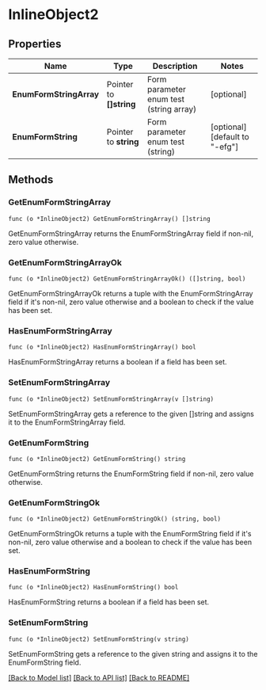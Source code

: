 # InlineObject2

## Properties

Name | Type | Description | Notes
------------ | ------------- | ------------- | -------------
**EnumFormStringArray** | Pointer to **[]string** | Form parameter enum test (string array) | [optional] 
**EnumFormString** | Pointer to **string** | Form parameter enum test (string) | [optional] [default to "-efg"]

## Methods

### GetEnumFormStringArray

`func (o *InlineObject2) GetEnumFormStringArray() []string`

GetEnumFormStringArray returns the EnumFormStringArray field if non-nil, zero value otherwise.

### GetEnumFormStringArrayOk

`func (o *InlineObject2) GetEnumFormStringArrayOk() ([]string, bool)`

GetEnumFormStringArrayOk returns a tuple with the EnumFormStringArray field if it's non-nil, zero value otherwise
and a boolean to check if the value has been set.

### HasEnumFormStringArray

`func (o *InlineObject2) HasEnumFormStringArray() bool`

HasEnumFormStringArray returns a boolean if a field has been set.

### SetEnumFormStringArray

`func (o *InlineObject2) SetEnumFormStringArray(v []string)`

SetEnumFormStringArray gets a reference to the given []string and assigns it to the EnumFormStringArray field.

### GetEnumFormString

`func (o *InlineObject2) GetEnumFormString() string`

GetEnumFormString returns the EnumFormString field if non-nil, zero value otherwise.

### GetEnumFormStringOk

`func (o *InlineObject2) GetEnumFormStringOk() (string, bool)`

GetEnumFormStringOk returns a tuple with the EnumFormString field if it's non-nil, zero value otherwise
and a boolean to check if the value has been set.

### HasEnumFormString

`func (o *InlineObject2) HasEnumFormString() bool`

HasEnumFormString returns a boolean if a field has been set.

### SetEnumFormString

`func (o *InlineObject2) SetEnumFormString(v string)`

SetEnumFormString gets a reference to the given string and assigns it to the EnumFormString field.


[[Back to Model list]](../README.md#documentation-for-models) [[Back to API list]](../README.md#documentation-for-api-endpoints) [[Back to README]](../README.md)


